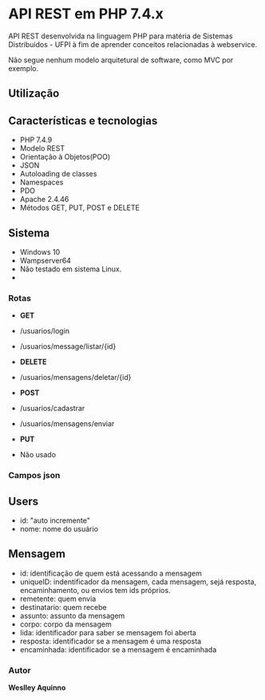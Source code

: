 # API REST em PHP 7.4.x

API REST desenvolvida na linguagem PHP para matéria de Sistemas Distribuidos - UFPI à fim de aprender conceitos relacionadas à webservice.

Não segue nenhum modelo arquitetural de software, como MVC por exemplo. 

## Utilização



## Características e tecnologias

* PHP 7.4.9
* Modelo REST
* Orientação à Objetos(POO)
* JSON
* Autoloading de classes
* Namespaces
* PDO
* Apache 2.4.46
* Métodos GET, PUT, POST e DELETE

## Sistema

* Windows 10
* Wampserver64
* Não testado em sistema Linux.
* 
### Rotas

* **GET**

* /usuarios/login

* /usuarios/message/listar/{id}

* **DELETE**

* /usuarios/mensagens/deletar/{id}

* **POST**

* /usuarios/cadastrar
* /usuarios/mensagens/enviar
<!-- * /usuarios/mensagens/encaminhar
* /usuarios/mensagens/responder -->

* **PUT**

* Não usado

### Campos json
## Users

* id: "auto incremente"
* nome: nome do usuário

## Mensagem

* id: identificação de quem está acessando a mensagem
* uniqueID: indentificador da mensagem, cada mensagem, sejá resposta, encaminhamento, ou envios tem ids próprios.
* remetente: quem envia
* destinatario: quem recebe
* assunto: assunto da mensagem
* corpo: corpo da mensagem
* lida: identificador para saber se mensagem foi aberta
* resposta: identificador se a mensagem é uma resposta
* encaminhada: identificador se a mensagem é encaminhada
### Autor

**Weslley Aquinno**
